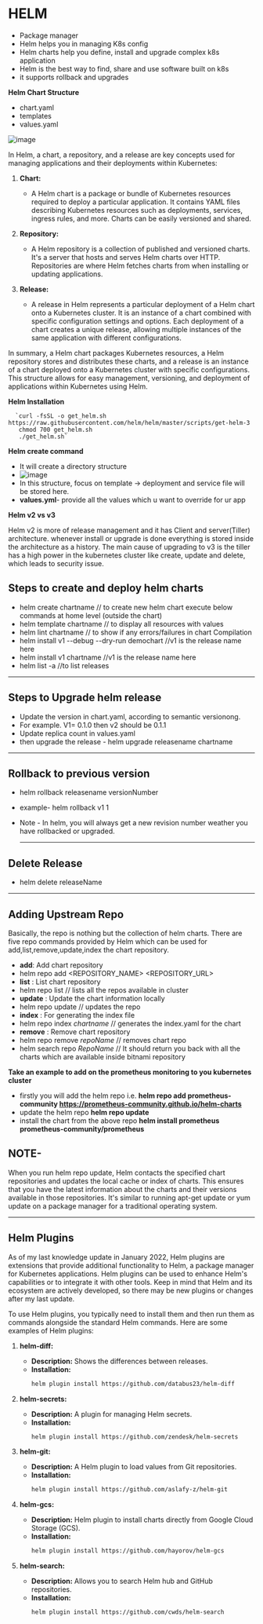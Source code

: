 # HELM

- Package manager
- Helm helps you in managing K8s config
- Helm charts help you define, install and upgrade complex k8s application
- Helm is the best way to find, share and use software built on k8s
- it supports rollback and upgrades


**Helm Chart Structure**
- chart.yaml
- templates
- values.yaml

![image](https://github.com/muppin/mastering-DevOps/assets/56094875/7847549a-2d14-47ad-b52f-b2a9408e66d1)


In Helm, a chart, a repository, and a release are key concepts used for managing applications and their deployments within Kubernetes:

1. **Chart:** 
   - A Helm chart is a package or bundle of Kubernetes resources required to deploy a particular application. It contains YAML files describing Kubernetes resources such as deployments, services, ingress rules, and more. Charts can be easily versioned and shared.

2. **Repository:** 
   - A Helm repository is a collection of published and versioned charts. It's a server that hosts and serves Helm charts over HTTP. Repositories are where Helm fetches charts from when installing or updating applications.

3. **Release:** 
   - A release in Helm represents a particular deployment of a Helm chart onto a Kubernetes cluster. It is an instance of a chart combined with specific configuration settings and options. Each deployment of a chart creates a unique release, allowing multiple instances of the same application with different configurations.

In summary, a Helm chart packages Kubernetes resources, a Helm repository stores and distributes these charts, and a release is an instance of a chart deployed onto a Kubernetes cluster with specific configurations. This structure allows for easy management, versioning, and deployment of applications within Kubernetes using Helm.

**Helm Installation**

      `curl -fsSL -o get_helm.sh https://raw.githubusercontent.com/helm/helm/master/scripts/get-helm-3
       chmod 700 get_helm.sh
       ./get_helm.sh`    

**Helm create command**
- It will create a directory structure
- ![image](https://github.com/muppin/mastering-DevOps/assets/56094875/bf4bfdef-3a20-4d2b-acdf-473da4bf8c4e)
- In this structure, focus on template -> deployment and service file will be stored here.
- **values.yml**- provide all the values which u want to override for ur app

**Helm v2 vs v3**

Helm v2 is more of release management and it has Client and server(Tiller) architecture. whenever install or upgrade is done everything is stored inside the architecture as a history.
The main cause of upgrading to v3 is the tiller has a high power in the kubernetes cluster like create, update and delete, which leads to security issue. 


## Steps to create and deploy helm charts

- helm create chartname    // to create new helm chart
execute below commands at home level (outside the chart)
- helm template chartname  // to display all resources with values        
- helm lint chartname      // to show if any errors/failures in chart    Compilation   
- helm install v1 --debug --dry-run demochart   //v1 is the release name here
- helm install v1 chartname //v1 is the release name here
- helm list -a      //to list releases

___________________________________________________________________________________________________________________________

## Steps to Upgrade helm release

- Update the version in chart.yaml, according to semantic versionong.
- For example. V1= 0.1.0 then v2 should be 0.1.1
- Update replica count in values.yaml
- then upgrade the release -  helm upgrade releasename chartname

__________________________________________________________________________________________________________________________

## Rollback to previous version

- helm rollback releasename versionNumber
- example- helm rollback v1 1
- Note - In helm, you will always get a new revision number weather you have rollbacked or upgraded.

  ____________________________________________________________________________________________________________________________

## Delete Release

- helm delete releaseName
____________________________________________________________________________________________________________________________

## Adding Upstream Repo

Basically, the repo is nothing but the collection of helm charts. There are five repo commands provided by Helm which can be used for add,list,remove,update,index the chart repository.

- **add**: Add chart repository
- helm repo add <REPOSITORY_NAME> <REPOSITORY_URL>
- **list** : List chart repository
- helm repo list   // lists all the repos available in cluster
- **update** : Update the chart information locally
- helm repo update  // updates the repo
- **index** : For generating the index file
- helm repo index *chartname*  // generates the index.yaml for the chart
- **remove** : Remove chart repository
- helm repo remove *repoName*  // removes chart repo
- helm search repo *RepoName*  // It should return you back with all the charts which are available inside bitnami 
  repository

**Take an example to add on the prometheus monitoring to you kubernetes cluster**
- firstly you will add the helm repo i.e. **helm repo add prometheus-community https://prometheus-community.github.io/helm-charts**
- update the helm repo **helm repo update**
- install the chart from the above repo **helm install prometheus prometheus-community/prometheus**

## NOTE-
When you run helm repo update, Helm contacts the specified chart repositories and updates the local cache or index of charts. This ensures that you have the latest information about the charts and their versions available in those repositories. It's similar to running apt-get update or yum update on a package manager for a traditional operating system.

____________________________________________________________________________________________________________________________

## Helm Plugins

As of my last knowledge update in January 2022, Helm plugins are extensions that provide additional functionality to Helm, a package manager for Kubernetes applications. Helm plugins can be used to enhance Helm's capabilities or to integrate it with other tools. Keep in mind that Helm and its ecosystem are actively developed, so there may be new plugins or changes after my last update.

To use Helm plugins, you typically need to install them and then run them as commands alongside the standard Helm commands. Here are some examples of Helm plugins:

1. **helm-diff:**
   - **Description:** Shows the differences between releases.
   - **Installation:**
     ```bash
     helm plugin install https://github.com/databus23/helm-diff
     ```

2. **helm-secrets:**
   - **Description:** A plugin for managing Helm secrets.
   - **Installation:**
     ```bash
     helm plugin install https://github.com/zendesk/helm-secrets
     ```

3. **helm-git:**
   - **Description:** A Helm plugin to load values from Git repositories.
   - **Installation:**
     ```bash
     helm plugin install https://github.com/aslafy-z/helm-git
     ```

4. **helm-gcs:**
   - **Description:** Helm plugin to install charts directly from Google Cloud Storage (GCS).
   - **Installation:**
     ```bash
     helm plugin install https://github.com/hayorov/helm-gcs
     ```

5. **helm-search:**
   - **Description:** Allows you to search Helm hub and GitHub repositories.
   - **Installation:**
     ```bash
     helm plugin install https://github.com/cwds/helm-search
     ```

 

